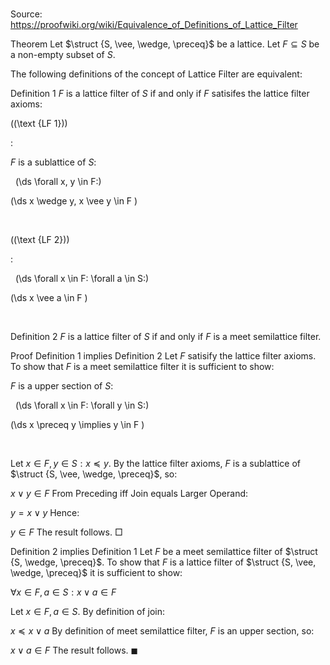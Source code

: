 # 

Source: https://proofwiki.org/wiki/Equivalence_of_Definitions_of_Lattice_Filter



Theorem
Let $\struct {S, \vee, \wedge, \preceq}$ be a lattice.
Let $F \subseteq S$ be a non-empty subset of $S$.

The following definitions of the concept of Lattice Filter are equivalent:

Definition 1
$F$ is a lattice filter of $S$ if and only if $F$ satisifes the lattice filter axioms:




\((\text {LF 1})\)  

$:$  



$F$ is a sublattice of $S$:   

  \(\ds \forall x, y \in F:\)

\(\ds x \wedge y, x \vee y \in F \)   







  


\((\text {LF 2})\)  

$:$  





  \(\ds \forall x \in F: \forall a \in S:\)

\(\ds x \vee a \in F \)   







  



Definition 2
$F$ is a lattice filter of $S$ if and only if $F$ is a meet semilattice filter.


Proof
Definition 1 implies Definition 2
Let $F$ satisify the lattice filter axioms.
To show that $F$ is a meet semilattice filter it is sufficient to show:










$F$ is a upper section of $S$:   

  \(\ds \forall x \in F: \forall y \in S:\)

\(\ds x \preceq y \implies y \in F \)   







  


Let $x \in F, y \in S : x \preceq y$.
By the lattice filter axioms, $F$ is a sublattice of $\struct {S, \vee, \wedge, \preceq}$, so:

$x \vee y \in F$
From Preceding iff Join equals Larger Operand:

$y = x \vee y$
Hence:

$y \in F$
The result follows.
$\Box$


Definition 2 implies Definition 1
Let $F$ be a meet semilattice filter of $\struct {S, \wedge, \preceq}$.
To show that $F$ is a lattice filter of $\struct {S, \vee, \wedge, \preceq}$ it is sufficient to show:

$\forall x \in F, a \in S: x \vee a \in F$

Let $x \in F, a \in S$.
By definition of join:

$x \preceq x \vee a$
By definition of meet semilattice filter, $F$ is an upper section, so:

$x \vee a \in F$
The result follows.
$\blacksquare$





